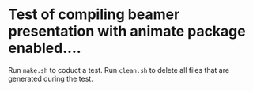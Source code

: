 Test of compiling beamer presentation with animate package enabled....
======================================================================

Run `make.sh` to coduct a test.
Run `clean.sh` to delete all files that are generated during the test.
